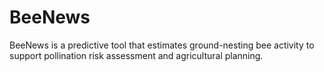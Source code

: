 # BeeNews
BeeNews is a predictive tool that estimates ground-nesting bee activity to support pollination risk assessment and agricultural planning.
